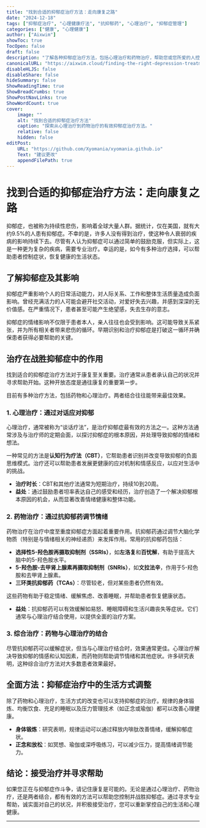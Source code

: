 ```yaml
---
title: "找到合适的抑郁症治疗方法：走向康复之路"
date: "2024-12-18"
tags: ["抑郁症治疗", "心理健康疗法", "抗抑郁药", "心理治疗", "抑郁症管理"]
categories: ["健康", "心理健康"]
author: ["Aixwim"]
showToc: true
TocOpen: false
draft: false
description: "了解各种抑郁症治疗方法，包括心理治疗和药物治疗，帮助您或您所爱的人控制并战胜抑郁症。"
canonicalURL: "https://aixwim.cloud/finding-the-right-depression-treatment"
disableHLJS: false
disableShare: false
hideSummary: false
ShowReadingTime: true
ShowBreadCrumbs: true
ShowPostNavLinks: true
ShowWordCount: true
cover:
    image: ""
    alt: "找到合适的抑郁症治疗方法"
    caption: "探索从心理治疗到药物治疗的有效抑郁症治疗方法。"
    relative: false
    hidden: false
editPost:
    URL: "https://github.com/Xyomania/xyomania.github.io"
    Text: "建议更改"
    appendFilePath: true
---
```


# 找到合适的抑郁症治疗方法：走向康复之路

抑郁症，也被称为持续性悲伤，影响着全球大量人群。据统计，仅在美国，就有大约9.5%的人患有抑郁症。不幸的是，许多人没有得到治疗，使这种令人衰弱的疾病的影响持续下去。尽管有人认为抑郁症可以通过简单的鼓励克服，但实际上，这是一种更为复杂的疾病，需要专业治疗。幸运的是，如今有多种治疗选择，可以帮助患者控制症状，恢复健康的生活状态。

## 了解抑郁症及其影响

抑郁症严重影响个人的日常活动能力，对人际关系、工作和整体生活质量造成负面影响。曾经充满活力的人可能会避开社交活动，对爱好失去兴趣，并感到深深的无价值感。在严重情况下，患者甚至可能产生绝望感，失去生存的意志。

抑郁症的情绪影响不仅限于患者本人，亲人往往也会受到影响。这可能导致关系紧张，并为所有相关者带来悲伤的循环。早期识别和治疗抑郁症是打破这一循环并确保患者获得必要帮助的关键。

## 治疗在战胜抑郁症中的作用

找到适合的抑郁症治疗方法对于康复至关重要。治疗通常从患者承认自己的状况并寻求帮助开始。这种开放态度是通往康复的重要第一步。

目前有多种治疗方法，包括药物和心理治疗。两者结合往往能带来最佳效果。

### 1. **心理治疗：通过对话应对抑郁**

心理治疗，通常被称为“谈话疗法”，是治疗抑郁症最有效的方法之一。这种方法通常涉及与治疗师的定期会面，以探讨抑郁症的根本原因，并处理导致抑郁的情绪和想法。

一种常见的方法是**认知行为疗法（CBT）**，它帮助患者识别并改变导致抑郁的负面思维模式。治疗还可以帮助患者发展更健康的应对机制和情感反应，以应对生活中的挑战。

- **治疗时长**：CBT和其他疗法通常为短期治疗，持续10到20周。
- **益处**：通过鼓励患者坦率表达自己的感受和经历，治疗创造了一个解决抑郁根本原因的机会，从而显著改善情绪健康和整体功能。

### 2. **药物治疗：通过抗抑郁药调节情绪**

药物治疗在治疗中度至重度抑郁症方面起着重要作用。抗抑郁药通过调节大脑化学物质（特别是与情绪相关的神经递质）来发挥作用。常用的抗抑郁药包括：

- **选择性5-羟色胺再摄取抑制剂（SSRIs）**，如**左洛复**和**百忧解**，有助于提高大脑中的5-羟色胺水平。
- **5-羟色胺-去甲肾上腺素再摄取抑制剂（SNRIs）**，如**文拉法辛**，作用于5-羟色胺和去甲肾上腺素。
- **三环类抗抑郁药（TCAs）**：尽管较老，但对某些患者仍然有效。

这些药物有助于稳定情绪、缓解焦虑、改善睡眠，并帮助患者恢复健康状态。

- **益处**：抗抑郁药可以有效缓解如易怒、睡眠障碍和生活兴趣丧失等症状。它们通常与心理治疗结合使用，以提供全面的治疗方案。

### 3. **综合治疗：药物与心理治疗的结合**

尽管抗抑郁药可以缓解症状，但当与心理治疗结合时，效果通常更佳。心理治疗解决导致抑郁的情感和认知因素，而药物则帮助调节情绪和其他症状。许多研究表明，这种综合治疗方法对大多数患者效果最好。

## 全面方法：抑郁症治疗中的生活方式调整

除了药物和心理治疗，生活方式的改变也可以支持抑郁症的治疗。规律的身体锻炼、均衡饮食、充足的睡眠以及压力管理技术（如正念或瑜伽）都可以改善心理健康。

- **身体锻炼**：研究表明，规律运动可以通过释放内啡肽改善情绪，缓解抑郁症状。
- **正念和放松**：如冥想、瑜伽或深呼吸练习，可以减少压力，提高情绪调节能力。

## 结论：接受治疗并寻求帮助

如果您正在与抑郁症作斗争，请记住康复是可能的。无论是通过心理治疗、药物治疗，还是两者结合，都有有效的方法可以帮助您控制并战胜抑郁症。通过寻求专业帮助，诚实面对自己的状况，并积极接受治疗，您可以重新掌控自己的生活和心理健康。

---
